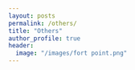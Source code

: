 ```yaml
---
layout: posts
permalink: /others/
title: "Others"
author_profile: true
header:
  image: "/images/fort point.png"
---
```



